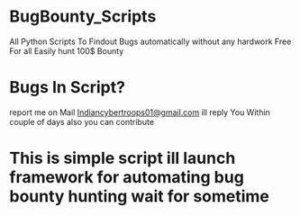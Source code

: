 # BugBounty_Scripts
All Python Scripts To Findout Bugs automatically without any hardwork  Free For all Easily hunt 100$ Bounty 
# Bugs In Script? 
report me on Mail Indiancybertroops01@gmail.com  ill reply You Within couple of days also you can contribute 
# This is simple script ill launch framework for automating bug bounty hunting wait for sometime
